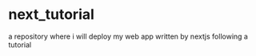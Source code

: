 # next_tutorial
a repository where i will deploy my web app written by nextjs following a tutorial 
